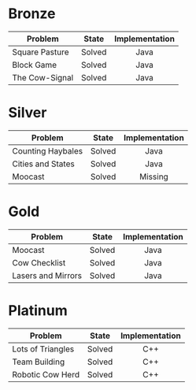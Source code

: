 # Bronze
| Problem        | State           | Implementation  |
| ------------- |:---------------:| :--------------:|
| Square Pasture | Solved          | Java            |
| Block Game     | Solved          | Java            |
| The Cow-Signal | Solved          | Java            |
# Silver
| Problem        | State           | Implementation  |
| ------------- |:---------------:| :--------------:|
| Counting Haybales | Solved          | Java            |
| Cities and States     | Solved          | Java            |
| Moocast | Solved          | Missing            |
# Gold
| Problem        | State           | Implementation  |
| ------------- |:---------------:| :--------------:|
| Moocast | Solved          | Java            |
| Cow Checklist     | Solved          | Java            |
| Lasers and Mirrors | Solved          | Java            |
# Platinum
| Problem        | State           | Implementation  |
| ------------- |:---------------:| :--------------:|
| Lots of Triangles | Solved          | C++            |
| Team Building     | Solved          | C++            |
| Robotic Cow Herd | Solved          | C++            |
